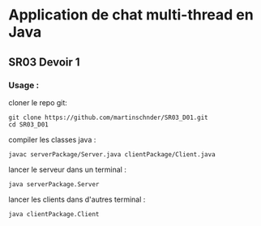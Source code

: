 # Application de chat multi-thread en Java #
## SR03 Devoir 1 ##

### Usage : ###
  cloner le repo git:
  ```
  git clone https://github.com/martinschnder/SR03_D01.git
  cd SR03_D01
  ```
  compiler les classes java :
  ```
  javac serverPackage/Server.java clientPackage/Client.java
  ```
  lancer le serveur dans un terminal :
  ```
  java serverPackage.Server
  ```
  lancer les clients dans d'autres terminal :
  ```
  java clientPackage.Client
  ```
